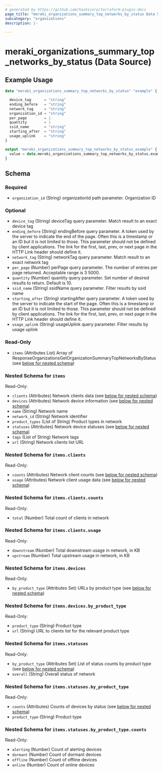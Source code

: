 ```yaml
---
# generated by https://github.com/hashicorp/terraform-plugin-docs
page_title: "meraki_organizations_summary_top_networks_by_status Data Source - terraform-provider-meraki"
subcategory: "organizations"
description: |-
  
---
```


# meraki_organizations_summary_top_networks_by_status (Data Source)



## Example Usage

```terraform
data "meraki_organizations_summary_top_networks_by_status" "example" {

  device_tag      = "string"
  ending_before   = "string"
  network_tag     = "string"
  organization_id = "string"
  per_page        = 1
  quantity        = 1
  ssid_name       = "string"
  starting_after  = "string"
  usage_uplink    = "string"
}

output "meraki_organizations_summary_top_networks_by_status_example" {
  value = data.meraki_organizations_summary_top_networks_by_status.example.items
}
```

<!-- schema generated by tfplugindocs -->
## Schema

### Required

- `organization_id` (String) organizationId path parameter. Organization ID

### Optional

- `device_tag` (String) deviceTag query parameter. Match result to an exact device tag
- `ending_before` (String) endingBefore query parameter. A token used by the server to indicate the end of the page. Often this is a timestamp or an ID but it is not limited to those. This parameter should not be defined by client applications. The link for the first, last, prev, or next page in the HTTP Link header should define it.
- `network_tag` (String) networkTag query parameter. Match result to an exact network tag
- `per_page` (Number) perPage query parameter. The number of entries per page returned. Acceptable range is 3 5000.
- `quantity` (Number) quantity query parameter. Set number of desired results to return. Default is 10.
- `ssid_name` (String) ssidName query parameter. Filter results by ssid name
- `starting_after` (String) startingAfter query parameter. A token used by the server to indicate the start of the page. Often this is a timestamp or an ID but it is not limited to those. This parameter should not be defined by client applications. The link for the first, last, prev, or next page in the HTTP Link header should define it.
- `usage_uplink` (String) usageUplink query parameter. Filter results by usage uplink

### Read-Only

- `items` (Attributes List) Array of ResponseOrganizationsGetOrganizationSummaryTopNetworksByStatus (see [below for nested schema](#nestedatt--items))

<a id="nestedatt--items"></a>
### Nested Schema for `items`

Read-Only:

- `clients` (Attributes) Network clients data (see [below for nested schema](#nestedatt--items--clients))
- `devices` (Attributes) Network device information (see [below for nested schema](#nestedatt--items--devices))
- `name` (String) Network name
- `network_id` (String) Network identifier
- `product_types` (List of String) Product types in network
- `statuses` (Attributes) Network device statuses (see [below for nested schema](#nestedatt--items--statuses))
- `tags` (List of String) Network tags
- `url` (String) Network clients list URL

<a id="nestedatt--items--clients"></a>
### Nested Schema for `items.clients`

Read-Only:

- `counts` (Attributes) Network client counts (see [below for nested schema](#nestedatt--items--clients--counts))
- `usage` (Attributes) Network client usage data (see [below for nested schema](#nestedatt--items--clients--usage))

<a id="nestedatt--items--clients--counts"></a>
### Nested Schema for `items.clients.counts`

Read-Only:

- `total` (Number) Total count of clients in network


<a id="nestedatt--items--clients--usage"></a>
### Nested Schema for `items.clients.usage`

Read-Only:

- `downstream` (Number) Total downstream usage in network, in KB
- `upstream` (Number) Total upstream usage in network, in KB



<a id="nestedatt--items--devices"></a>
### Nested Schema for `items.devices`

Read-Only:

- `by_product_type` (Attributes Set) URLs by product type (see [below for nested schema](#nestedatt--items--devices--by_product_type))

<a id="nestedatt--items--devices--by_product_type"></a>
### Nested Schema for `items.devices.by_product_type`

Read-Only:

- `product_type` (String) Product type
- `url` (String) URL to clients list for the relevant product type



<a id="nestedatt--items--statuses"></a>
### Nested Schema for `items.statuses`

Read-Only:

- `by_product_type` (Attributes Set) List of status counts by product type (see [below for nested schema](#nestedatt--items--statuses--by_product_type))
- `overall` (String) Overall status of network

<a id="nestedatt--items--statuses--by_product_type"></a>
### Nested Schema for `items.statuses.by_product_type`

Read-Only:

- `counts` (Attributes) Counts of devices by status (see [below for nested schema](#nestedatt--items--statuses--by_product_type--counts))
- `product_type` (String) Product type

<a id="nestedatt--items--statuses--by_product_type--counts"></a>
### Nested Schema for `items.statuses.by_product_type.counts`

Read-Only:

- `alerting` (Number) Count of alerting devices
- `dormant` (Number) Count of dormant devices
- `offline` (Number) Count of offline devices
- `online` (Number) Count of online devices
